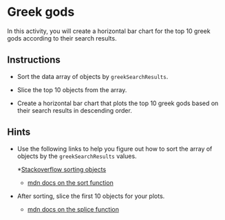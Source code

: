 # Greek gods

In this activity, you will create a horizontal bar chart for the top 10 greek gods according to their search results.

## Instructions

* Sort the data array of objects by `greekSearchResults`.

* Slice the top 10 objects from the array.

* Create a horizontal bar chart that plots the top 10 greek gods based on their search results in descending order.

## Hints

* Use the following links to help you figure out how to sort the array of objects by the `greekSearchResults` values.

  *[Stackoverflow sorting objects](https://stackoverflow.com/a/979289)

  * [mdn docs on the sort function](https://developer.mozilla.org/en-US/docs/Web/JavaScript/Reference/Global_Objects/Array/sort)

* After sorting, slice the first 10 objects for your plots.

  * [mdn docs on the splice function](https://developer.mozilla.org/en-US/docs/Web/JavaScript/Reference/Global_Objects/Array/slice)
